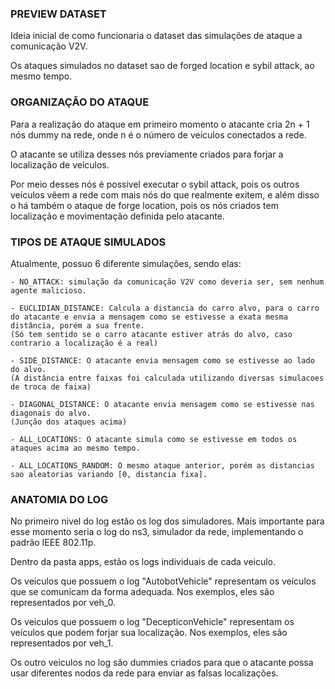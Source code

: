 ### PREVIEW DATASET
Ideia inicial de como funcionaria o dataset das simulações de ataque a comunicação V2V.

Os ataques simulados no dataset sao de forged location e sybil attack, ao mesmo tempo.

### ORGANIZAÇÃO DO ATAQUE

Para a realização do ataque em primeiro momento o atacante cria 2n + 1 nós dummy na rede, onde n é o número de veículos conectados a rede.

O atacante se utiliza desses nós previamente criados para forjar a localização de veículos.

Por meio desses nós é possivel executar o sybil attack, pois os outros veículos vêem a rede com mais nós do que realmente exitem, e além disso o há também o ataque de forge location, pois os nós criados tem localização e movimentação definida pelo atacante.

### TIPOS DE ATAQUE SIMULADOS
Atualmente, possuo 6 diferente simulações, sendo elas:

    - NO_ATTACK: simulação da comunicação V2V como deveria ser, sem nenhum agente malicioso.

    - EUCLIDIAN_DISTANCE: Calcula a distancia do carro alvo, para o carro do atacante e envia a mensagem como se estivesse a exata mesma distância, porém a sua frente.
    (Só tem sentido se o carro atacante estiver atrás do alvo, caso contrario a localização é a real)
    
    - SIDE_DISTANCE: O atacante envia mensagem como se estivesse ao lado do alvo.
    (A distância entre faixas foi calculada utilizando diversas simulacoes de troca de faixa)
    
    - DIAGONAL_DISTANCE: O atacante envia mensagem como se estivesse nas diagonais do alvo.
    (Junção dos ataques acima)
    
    - ALL_LOCATIONS: O atacante simula como se estivesse em todos os ataques acima ao mesmo tempo.
    
    - ALL_LOCATIONS_RANDOM: O mesmo ataque anterior, porém as distancias sao aleatorias variando [0, distancia fixa].

### ANATOMIA DO LOG
No primeiro nivel do log estão os log dos simuladores. Mais importante para esse momento seria o log do ns3, simulador da rede, implementando o padrão IEEE 802.11p.

Dentro da pasta apps, estão os logs individuais de cada veiculo.

Os veiculos que possuem o log "AutobotVehicle" representam os veículos que se comunicam da forma adequada. Nos exemplos, eles são representados por veh_0.

Os veiculos que possuem o log "DecepticonVehicle" representam os veículos que podem forjar sua localização. Nos exemplos, eles são representados por veh_1.

Os outro veiculos no log são dummies criados para que o atacante possa usar diferentes nodos da rede para enviar as falsas localizações.
